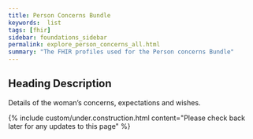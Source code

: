 ```yaml
---
title: Person Concerns Bundle
keywords:  list
tags: [fhir]
sidebar: foundations_sidebar
permalink: explore_person_concerns_all.html
summary: "The FHIR profiles used for the Person concerns Bundle"
---
```


## Heading Description ##
Details of the woman’s concerns, expectations and wishes.

{% include custom/under.construction.html content="Please check back later for any updates to this page" %}
